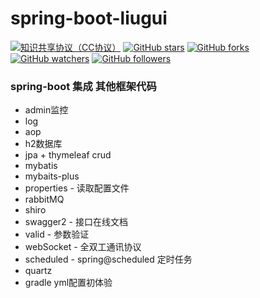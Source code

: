 # spring-boot-liugui 

[![知识共享协议（CC协议）](https://img.shields.io/badge/License-Creative%20Commons-DC3D24.svg)](https://creativecommons.org/licenses/by-nc-sa/4.0/deed.zh)
[![GitHub stars](https://img.shields.io/github/stars/Idonyouname/spring-boot-liugui.svg?style=flat&label=Star)](https://github.com/Idonyouname/spring-boot-liugui/stargazers)
[![GitHub forks](https://img.shields.io/github/forks/Idonyouname/spring-boot-liugui.svg?style=flat&label=Fork)](https://github.com/Idonyouname/spring-boot-liugui/fork)
[![GitHub watchers](https://img.shields.io/github/watchers/Idonyouname/spring-boot-liugui.svg?style=flat&label=Watch)](https://github.com/Idonyouname/spring-boot-liugui/watchers)
[![GitHub followers](https://img.shields.io/github/followers/Idonyouname.svg?label=%E5%85%B3%E6%B3%A8)](https://github.com/Idonyouname)

### spring-boot 集成 其他框架代码 
  * admin监控   
  * log   
  * aop   
  * h2数据库   
  * jpa + thymeleaf crud    
  * mybatis    
  * mybaits-plus    
  * properties - 读取配置文件   
  * rabbitMQ    
  * shiro    
  * swagger2 - 接口在线文档     
  * valid - 参数验证
  * webSocket - 全双工通讯协议
  * scheduled - spring@scheduled 定时任务
  * quartz
  * gradle yml配置初体验
